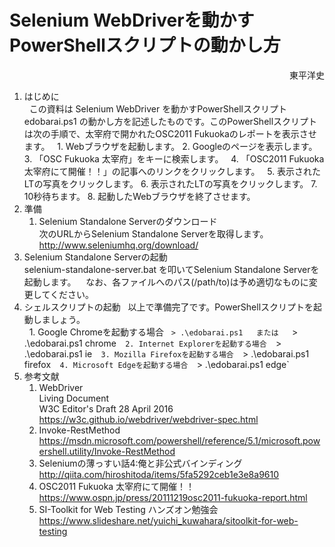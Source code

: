 # Selenium WebDriverを動かすPowerShellスクリプトの動かし方
<div style="text-align: right;">
東平洋史
</div>

1. はじめに  
   この資料は Selenium WebDriver を動かすPowerShellスクリプト edobarai.ps1 の動かし方を記述したものです。このPowerShellスクリプトは次の手順で、太宰府で開かれたOSC2011 Fukuokaのレポートを表示させます。
   1. Webブラウザを起動します。
   2. Googleのページを表示します。
   3. 「OSC Fukuoka 太宰府」をキーに検索します。
   4. 「OSC2011 Fukuoka 太宰府にて開催！！」の記事へのリンクをクリックします。
   5. 表示されたLTの写真をクリックします。
   6. 表示されたLTの写真をクリックします。
   7. 10秒待ちます。
   8. 起動したWebブラウザを終了させます。
2. 準備
    1. Selenium Standalone Serverのダウンロード  
    次のURLからSelenium Standalone Serverを取得します。  
    <http://www.seleniumhq.org/download/>
3. Selenium Standalone Serverの起動  
    selenium-standalone-server.bat を叩いてSelenium Standalone Serverを起動します。
    なお、各ファイルへのパス(/path/to)は予め適切なものに変更してください。
4. シェルスクリプトの起動  
   以上で準備完了です。PowerShellスクリプトを起動しましょう。  
   1. Google Chromeを起動する場合  
   `> .\edobarai.ps1  
   または  
   `> .\edobarai.ps1 chrome`  
   2. Internet Explorerを起動する場合  
   `> .\edobarai.ps1 ie`  
   3. Mozilla Firefoxを起動する場合  
   `> .\edobarai.ps1 firefox`  
   4. Microsoft Edgeを起動する場合  
   `> .\edobarai.ps1 edge`  
5. 参考文献
   1. WebDriver  
      Living Document  
      W3C Editor's Draft 28 April 2016  
      <https://w3c.github.io/webdriver/webdriver-spec.html>
   2. Invoke-RestMethod  
      <https://msdn.microsoft.com/powershell/reference/5.1/microsoft.powershell.utility/Invoke-RestMethod>
   3. Seleniumの薄っすい話4:俺と非公式バインディング  
      <http://qiita.com/hiroshitoda/items/5fa5292ceb1e3e8a9610>
   4. OSC2011 Fukuoka 太宰府にて開催！！  
      <https://www.ospn.jp/press/20111219osc2011-fukuoka-report.html>
   5. SI-Toolkit for Web Testing ハンズオン勉強会  
      <https://www.slideshare.net/yuichi_kuwahara/sitoolkit-for-web-testing>

